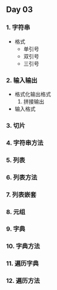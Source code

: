 ## Day 03

### 1. 字符串

- 格式
  - 单引号
  - 双引号
  - 三引号

### 2. 输入输出

- 格式化输出格式
  1. 拼接输出
- 输入格式

### 3. 切片

### 4. 字符串方法

### 5. 列表

### 6. 列表方法

### 7. 列表嵌套

### 8. 元组

### 9. 字典

### 10. 字典方法

### 11. 遍历字典

### 12. 遍历方法

### 

### 

### 

### 
